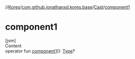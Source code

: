 //[Kores](../../index.md)/[com.github.jonathanxd.kores.base](../index.md)/[Cast](index.md)/[component1](component1.md)



# component1  
[jvm]  
Content  
operator fun [component1](component1.md)(): [Type](https://docs.oracle.com/javase/8/docs/api/java/lang/reflect/Type.html)?  



